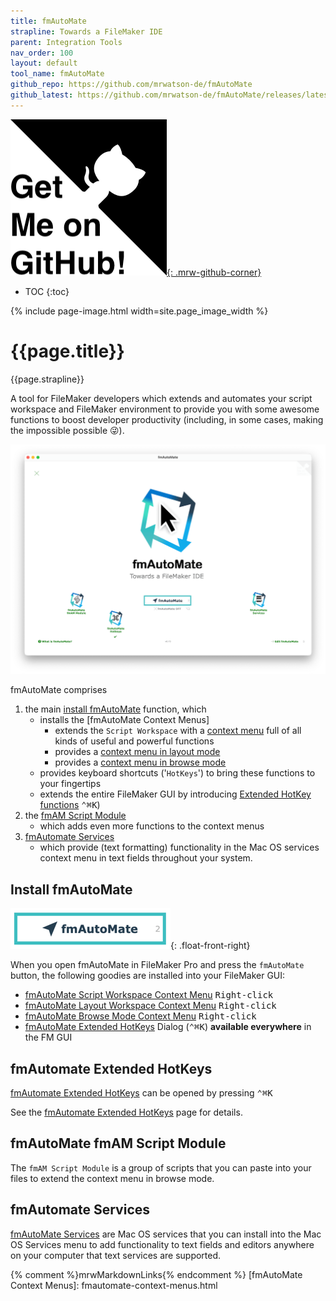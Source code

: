 ```yaml
---
title: fmAutoMate
strapline: Towards a FileMaker IDE
parent: Integration Tools
nav_order: 100
layout: default
tool_name: fmAutoMate
github_repo: https://github.com/mrwatson-de/fmAutoMate
github_latest: https://github.com/mrwatson-de/fmAutoMate/releases/latest
---
```

[![Get me on Github](/assets/images/get-me-on-github.png){: .mrw-github-corner}]({{page.github_latest}})

- TOC
{:toc}

{% include page-image.html width=site.page_image_width %}

# {{page.title}}

{{page.strapline}}

A tool for FileMaker developers which extends and automates your script workspace and FileMaker environment to provide you with some awesome functions to boost developer productivity (including, in some cases, making the impossible possible 😜).


![fmAutoMate start layout](/assets/images/fmautomate-screenshot.png)

fmAutoMate comprises

1. the main [install fmAutoMate](#install-fmautomate) function, which 
   - installs the [fmAutoMate Context Menus]
     - extends the `Script Workspace` with a [context menu](#an-extension-of-mbs-context-menus) full of all kinds of useful and powerful functions
     - provides a [context menu in layout mode](fmautomate-context-menus.html#fmautomate-layout-workspace-context-menu)
     - provides a [context menu in browse mode](fmautomate-context-menus.html#fmautomate-browse-mode-context-menu)
   - provides keyboard shortcuts ('`HotKeys`') to bring these functions to your fingertips
   - extends the entire FileMaker GUI by introducing [Extended HotKey functions](#fmautomate-extended-hotkeys) <kbd>⌃</kbd><kbd>⌘</kbd><kbd>K</kbd>)
2. the [fmAM Script Module](#fmautomate-fmam-script-module)
   - which adds even more functions to the context menus
3. [fmAutomate Services](#fmautomate-services)
   - which provide (text formatting) functionality in the Mac OS services context menu in text fields throughout your system.

## Install fmAutoMate

![fmAutoMate Install Button](/assets/images/fmautomate-button.png){: .float-front-right}

When you open fmAutoMate in FileMaker Pro and press the `fmAutoMate` button, the following goodies are installed into your FileMaker GUI:

- [fmAutoMate Script Workspace Context Menu](fmautomate-context-menus.html#fmautomate-script-workspace-context-menu) <kbd><samp>Right-click</samp></kbd>
- [fmAutoMate Layout Workspace Context Menu](fmautomate-context-menus.html#fmautomate-layout-workspace-context-menu) <kbd><samp>Right-click</samp></kbd>
- [fmAutoMate Browse Mode Context Menu](fmautomate-context-menus.html#fmautomate-browse-mode-context-menu) <kbd><samp>Right-click</samp></kbd>
- [fmAutoMate Extended HotKeys](fmautomate-extended-hotkeys.html) Dialog (<kbd>⌃</kbd><kbd>⌘</kbd><kbd>K</kbd>) **available everywhere** in the FM GUI

## fmAutomate Extended HotKeys

[fmAutomate Extended HotKeys](fmautomate-extended-hotkeys.html) can be opened by pressing <kbd>⌃</kbd><kbd>⌘</kbd><kbd>K</kbd>

See the [fmAutomate Extended HotKeys](fmautomate-extended-hotkeys.html) page for details.

## fmAutoMate fmAM Script Module

The `fmAM Script Module` is a group of scripts that you can paste into your files to extend the context menu in browse mode.
## fmAutomate Services

[fmAutoMate Services](fmautomate-services.html) are Mac OS services that you can install into the Mac OS Services menu to add functionality to text fields and editors anywhere on your computer that text services are supported.

{% comment %}mrwMarkdownLinks{% endcomment %}
[fmAutoMate Context Menus]: fmautomate-context-menus.html
